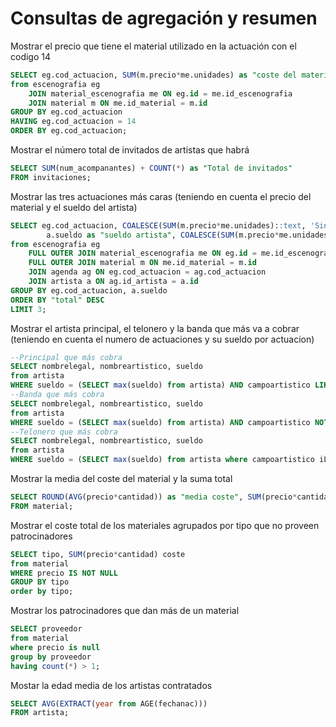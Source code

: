 # Consultas de agregación y resumen
Mostrar el precio que tiene el material utilizado en la actuación con el codigo 14
```sql
SELECT eg.cod_actuacion, SUM(m.precio*me.unidades) as "coste del material"
from escenografia eg
	JOIN material_escenografia me ON eg.id = me.id_escenografia
	JOIN material m ON me.id_material = m.id
GROUP BY eg.cod_actuacion
HAVING eg.cod_actuacion = 14
ORDER BY eg.cod_actuacion;
```
Mostrar el número total de invitados de artistas que habrá
```sql
SELECT SUM(num_acompanantes) + COUNT(*) as "Total de invitados"
FROM invitaciones;
```
Mostrar las tres actuaciones más caras (teniendo en cuenta el precio del material y el sueldo del artista)
```sql
SELECT eg.cod_actuacion, COALESCE(SUM(m.precio*me.unidades)::text, 'Sin material') as "coste del material",
		a.sueldo as "sueldo artista", COALESCE(SUM(m.precio*me.unidades) + a.sueldo, a.sueldo) as "total"
from escenografia eg
	FULL OUTER JOIN material_escenografia me ON eg.id = me.id_escenografia
	FULL OUTER JOIN material m ON me.id_material = m.id
	JOIN agenda ag ON eg.cod_actuacion = ag.cod_actuacion
	JOIN artista a ON ag.id_artista = a.id
GROUP BY eg.cod_actuacion, a.sueldo
ORDER BY "total" DESC
LIMIT 3;
```
Mostrar el artista principal, el telonero y la banda  que más va a cobrar (teniendo en cuenta el numero de actuaciones y su sueldo por actuacion)
```sql
--Principal que más cobra
SELECT nombrelegal, nombreartistico, sueldo
from artista
WHERE sueldo = (SELECT max(sueldo) from artista) AND campoartistico LIKE 'Banda';
--Banda que más cobra
SELECT nombrelegal, nombreartistico, sueldo
from artista
WHERE sueldo = (SELECT max(sueldo) from artista) AND campoartistico NOT LIKE 'Banda';
--Telonero que más cobra
SELECT nombrelegal, nombreartistico, sueldo
from artista
WHERE sueldo = (SELECT max(sueldo) from artista where campoartistico iLIKE 'telonero');
```
Mostrar la media del coste del material y la suma total
```sql
SELECT ROUND(AVG(precio*cantidad)) as "media coste", SUM(precio*cantidad) as "total"
FROM material;
```
Mostrar el coste total de los materiales agrupados por tipo que no proveen patrocinadores
```sql
SELECT tipo, SUM(precio*cantidad) coste
from material
WHERE precio IS NOT NULL
GROUP BY tipo
order by tipo;
```
Mostrar los patrocinadores que dan más de un material
```sql
SELECT proveedor 
from material 
where precio is null
group by proveedor
having count(*) > 1;
```
Mostar la edad media de los artistas contratados
```sql
SELECT AVG(EXTRACT(year from AGE(fechanac)))
FROM artista;
```